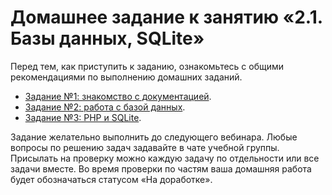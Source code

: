 # Домашнее задание к занятию «2.1. Базы данных, SQLite»

Перед тем, как приступить к заданию, ознакомьтесь с общими рекомендациями по выполнению домашних заданий.

* [Задание №1: знакомство с документацией](exercise-01.md).
* [Задание №2: работа с базой данных](exercise-02.md).
* [Задание №3: PHP и SQLite](exercise-03.md).

Задание желательно выполнить до следующего вебинара. Любые вопросы по решению задач задавайте в чате учебной группы. Присылать на проверку можно каждую задачу по отдельности или все задачи вместе. Во время проверки по частям ваша домашняя работа будет обозначаться статусом «На доработке».

